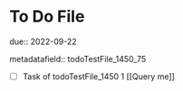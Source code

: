 # To Do File

due:: 2022-09-22

metadatafield:: todoTestFile_1450_75

- [ ] Task of todoTestFile_1450 1 [[Query me]]
